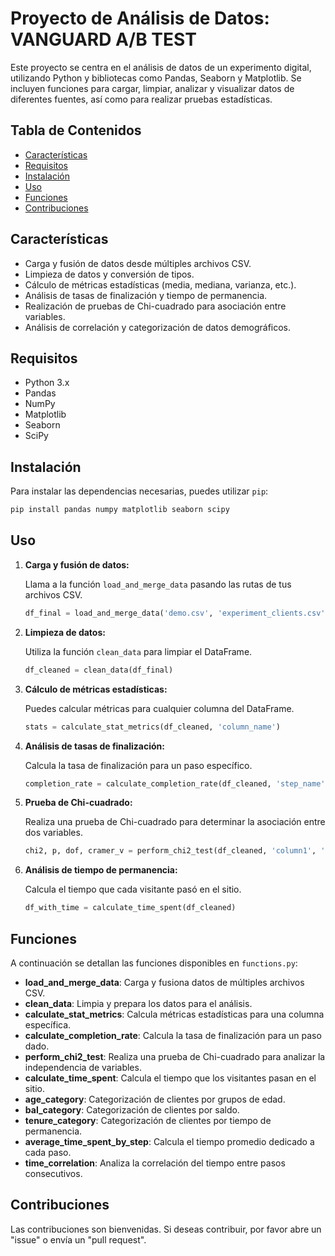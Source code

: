
# Proyecto de Análisis de Datos: VANGUARD A/B TEST

Este proyecto se centra en el análisis de datos de un experimento digital, utilizando Python y bibliotecas como Pandas, Seaborn y Matplotlib. Se incluyen funciones para cargar, limpiar, analizar y visualizar datos de diferentes fuentes, así como para realizar pruebas estadísticas.

## Tabla de Contenidos

- [Características](#Características)
- [Requisitos](#Requisitos)
- [Instalación](#Instalación)
- [Uso](#Uso)
- [Funciones](#Funciones)
- [Contribuciones](#Contribuciones)

## Características

- Carga y fusión de datos desde múltiples archivos CSV.
- Limpieza de datos y conversión de tipos.
- Cálculo de métricas estadísticas (media, mediana, varianza, etc.).
- Análisis de tasas de finalización y tiempo de permanencia.
- Realización de pruebas de Chi-cuadrado para asociación entre variables.
- Análisis de correlación y categorización de datos demográficos.

## Requisitos

- Python 3.x
- Pandas
- NumPy
- Matplotlib
- Seaborn
- SciPy

## Instalación

Para instalar las dependencias necesarias, puedes utilizar `pip`:

```bash
pip install pandas numpy matplotlib seaborn scipy
```

## Uso

1. **Carga y fusión de datos:**

   Llama a la función `load_and_merge_data` pasando las rutas de tus archivos CSV.

   ```python
   df_final = load_and_merge_data('demo.csv', 'experiment_clients.csv', 'web_data_part1.csv', 'web_data_part2.csv')
   ```

2. **Limpieza de datos:**

   Utiliza la función `clean_data` para limpiar el DataFrame.

   ```python
   df_cleaned = clean_data(df_final)
   ```

3. **Cálculo de métricas estadísticas:**

   Puedes calcular métricas para cualquier columna del DataFrame.

   ```python
   stats = calculate_stat_metrics(df_cleaned, 'column_name')
   ```

4. **Análisis de tasas de finalización:**

   Calcula la tasa de finalización para un paso específico.

   ```python
   completion_rate = calculate_completion_rate(df_cleaned, 'step_name')
   ```

5. **Prueba de Chi-cuadrado:**

   Realiza una prueba de Chi-cuadrado para determinar la asociación entre dos variables.

   ```python
   chi2, p, dof, cramer_v = perform_chi2_test(df_cleaned, 'column1', 'column2')
   ```

6. **Análisis de tiempo de permanencia:**

   Calcula el tiempo que cada visitante pasó en el sitio.

   ```python
   df_with_time = calculate_time_spent(df_cleaned)
   ```

## Funciones

A continuación se detallan las funciones disponibles en `functions.py`:

- **load_and_merge_data**: Carga y fusiona datos de múltiples archivos CSV.
- **clean_data**: Limpia y prepara los datos para el análisis.
- **calculate_stat_metrics**: Calcula métricas estadísticas para una columna específica.
- **calculate_completion_rate**: Calcula la tasa de finalización para un paso dado.
- **perform_chi2_test**: Realiza una prueba de Chi-cuadrado para analizar la independencia de variables.
- **calculate_time_spent**: Calcula el tiempo que los visitantes pasan en el sitio.
- **age_category**: Categorización de clientes por grupos de edad.
- **bal_category**: Categorización de clientes por saldo.
- **tenure_category**: Categorización de clientes por tiempo de permanencia.
- **average_time_spent_by_step**: Calcula el tiempo promedio dedicado a cada paso.
- **time_correlation**: Analiza la correlación del tiempo entre pasos consecutivos.

## Contribuciones

Las contribuciones son bienvenidas. Si deseas contribuir, por favor abre un "issue" o envía un "pull request".